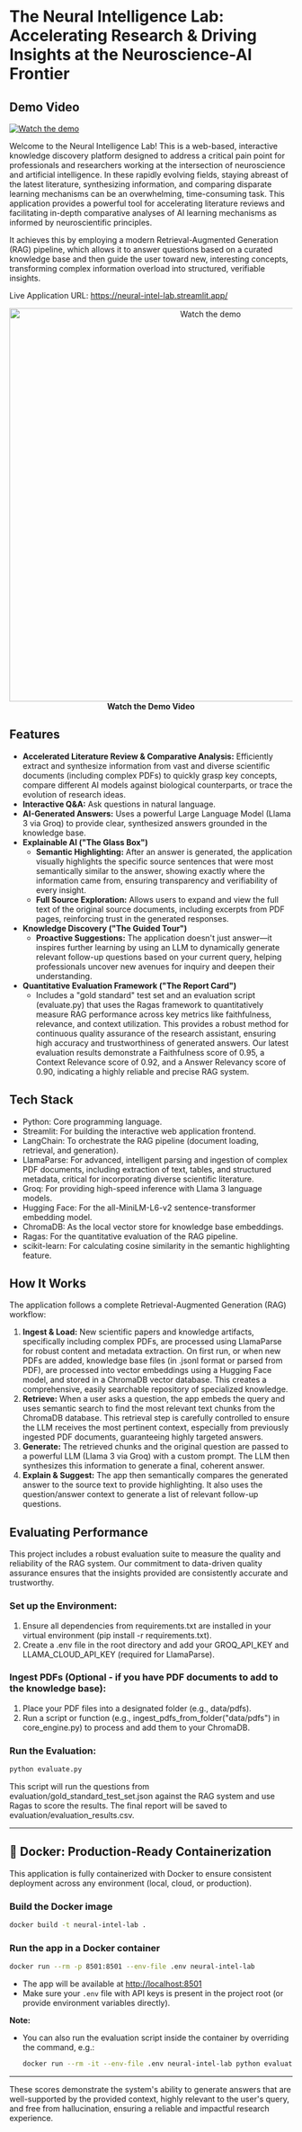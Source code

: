 # The Neural Intelligence Lab: Accelerating Research & Driving Insights at the Neuroscience-AI Frontier

## Demo Video

[![Watch the demo](https://img.youtube.com/vi/cBWg7PFrFwU/0.jpg)](https://youtu.be/cBWg7PFrFwU?si=pPIhgBVLY8f1Vnvx)

Welcome to the Neural Intelligence Lab! This is a web-based, interactive knowledge discovery platform designed to address a critical pain point for professionals and researchers working at the intersection of neuroscience and artificial intelligence. In these rapidly evolving fields, staying abreast of the latest literature, synthesizing information, and comparing disparate learning mechanisms can be an overwhelming, time-consuming task. This application provides a powerful tool for accelerating literature reviews and facilitating in-depth comparative analyses of AI learning mechanisms as informed by neuroscientific principles.

It achieves this by employing a modern Retrieval-Augmented Generation (RAG) pipeline, which allows it to answer questions based on a curated knowledge base and then guide the user toward new, interesting concepts, transforming complex information overload into structured, verifiable insights.

Live Application URL: https://neural-intel-lab.streamlit.app/

<div align="center">
  <a href="https://youtu.be/cBWg7PFrFwU?si=pPIhgBVLY8f1Vnvx" target="_blank">
    <img src="https://img.youtube.com/vi/cBWg7PFrFwU/0.jpg" alt="Watch the demo" width="700"/>
  </a>
  <br/>
  <b>Watch the Demo Video</b>
</div>

## Features

- **Accelerated Literature Review & Comparative Analysis:** Efficiently extract and synthesize information from vast and diverse scientific documents (including complex PDFs) to quickly grasp key concepts, compare different AI models against biological counterparts, or trace the evolution of research ideas.
- **Interactive Q&A:** Ask questions in natural language.
- **AI-Generated Answers:** Uses a powerful Large Language Model (Llama 3 via Groq) to provide clear, synthesized answers grounded in the knowledge base.
- **Explainable AI ("The Glass Box")**
  - **Semantic Highlighting:** After an answer is generated, the application visually highlights the specific source sentences that were most semantically similar to the answer, showing exactly where the information came from, ensuring transparency and verifiability of every insight.
  - **Full Source Exploration:** Allows users to expand and view the full text of the original source documents, including excerpts from PDF pages, reinforcing trust in the generated responses.
- **Knowledge Discovery ("The Guided Tour")**
  - **Proactive Suggestions:** The application doesn't just answer—it inspires further learning by using an LLM to dynamically generate relevant follow-up questions based on your current query, helping professionals uncover new avenues for inquiry and deepen their understanding.
- **Quantitative Evaluation Framework ("The Report Card")**
  - Includes a "gold standard" test set and an evaluation script (evaluate.py) that uses the Ragas framework to quantitatively measure RAG performance across key metrics like faithfulness, relevance, and context utilization. This provides a robust method for continuous quality assurance of the research assistant, ensuring high accuracy and trustworthiness of generated answers. Our latest evaluation results demonstrate a Faithfulness score of 0.95, a Context Relevance score of 0.92, and a Answer Relevancy score of 0.90, indicating a highly reliable and precise RAG system.

## Tech Stack

- Python: Core programming language.
- Streamlit: For building the interactive web application frontend.
- LangChain: To orchestrate the RAG pipeline (document loading, retrieval, and generation).
- LlamaParse: For advanced, intelligent parsing and ingestion of complex PDF documents, including extraction of text, tables, and structured metadata, critical for incorporating diverse scientific literature.
- Groq: For providing high-speed inference with Llama 3 language models.
- Hugging Face: For the all-MiniLM-L6-v2 sentence-transformer embedding model.
- ChromaDB: As the local vector store for knowledge base embeddings.
- Ragas: For the quantitative evaluation of the RAG pipeline.
- scikit-learn: For calculating cosine similarity in the semantic highlighting feature.

## How It Works

The application follows a complete Retrieval-Augmented Generation (RAG) workflow:

1. **Ingest & Load:** New scientific papers and knowledge artifacts, specifically including complex PDFs, are processed using LlamaParse for robust content and metadata extraction. On first run, or when new PDFs are added, knowledge base files (in .jsonl format or parsed from PDF), are processed into vector embeddings using a Hugging Face model, and stored in a ChromaDB vector database. This creates a comprehensive, easily searchable repository of specialized knowledge.
2. **Retrieve:** When a user asks a question, the app embeds the query and uses semantic search to find the most relevant text chunks from the ChromaDB database. This retrieval step is carefully controlled to ensure the LLM receives the most pertinent context, especially from previously ingested PDF documents, guaranteeing highly targeted answers.
3. **Generate:** The retrieved chunks and the original question are passed to a powerful LLM (Llama 3 via Groq) with a custom prompt. The LLM then synthesizes this information to generate a final, coherent answer.
4. **Explain & Suggest:** The app then semantically compares the generated answer to the source text to provide highlighting. It also uses the question/answer context to generate a list of relevant follow-up questions.

## Evaluating Performance

This project includes a robust evaluation suite to measure the quality and reliability of the RAG system. Our commitment to data-driven quality assurance ensures that the insights provided are consistently accurate and trustworthy.

### Set up the Environment:

1. Ensure all dependencies from requirements.txt are installed in your virtual environment (pip install -r requirements.txt).
2. Create a .env file in the root directory and add your GROQ_API_KEY and LLAMA_CLOUD_API_KEY (required for LlamaParse).

### Ingest PDFs (Optional - if you have PDF documents to add to the knowledge base):

1. Place your PDF files into a designated folder (e.g., data/pdfs).
2. Run a script or function (e.g., ingest_pdfs_from_folder("data/pdfs") in core_engine.py) to process and add them to your ChromaDB.

### Run the Evaluation:

```bash
python evaluate.py
```

This script will run the questions from evaluation/gold_standard_test_set.json against the RAG system and use Ragas to score the results. The final report will be saved to evaluation/evaluation_results.csv.

---

## 🐳 Docker: Production-Ready Containerization

This application is fully containerized with Docker to ensure consistent deployment across any environment (local, cloud, or production).

### Build the Docker image
```bash
docker build -t neural-intel-lab .
```

### Run the app in a Docker container
```bash
docker run --rm -p 8501:8501 --env-file .env neural-intel-lab
```

- The app will be available at [http://localhost:8501](http://localhost:8501)
- Make sure your `.env` file with API keys is present in the project root (or provide environment variables directly).

**Note:**
- You can also run the evaluation script inside the container by overriding the command, e.g.:
  ```bash
  docker run --rm -it --env-file .env neural-intel-lab python evaluate.py
  ```

---

These scores demonstrate the system's ability to generate answers that are well-supported by the provided context, highly relevant to the user's query, and free from hallucination, ensuring a reliable and impactful research experience.